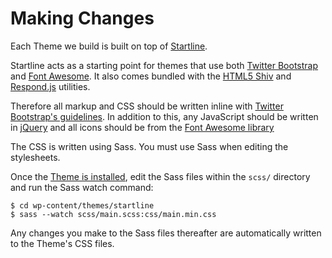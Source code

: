 # Making Changes

Each Theme we build is built on top of [Startline](https://github.com/ninefortyone/startline). 

Startline  acts as a starting point for themes that use both [Twitter Bootstrap](http://getbootstrap.com/) and [Font Awesome](http://fontawesome.io/). It also comes bundled with the [HTML5 Shiv](https://github.com/aFarkas/html5shiv) and [Respond.js](https://github.com/scottjehl/Respond) utilities.

Therefore all markup and CSS should be written inline with [Twitter Bootstrap's guidelines](http://getbootstrap.com/css/). In addition to this, any JavaScript should be written in [jQuery](https://jquery.com/) and all icons should be from the [Font Awesome library](http://fontawesome.io/icons/)

The CSS is written using Sass. You must use Sass when editing the stylesheets.

Once the [Theme is installed](https://github.com/ninefortyone/working-with-us/blob/master/set-up.md), edit the Sass files within the `scss/` directory and run the Sass watch command:

```
$ cd wp-content/themes/startline
$ sass --watch scss/main.scss:css/main.min.css
```

Any changes you make to the Sass files thereafter are automatically written to the Theme's CSS files.
